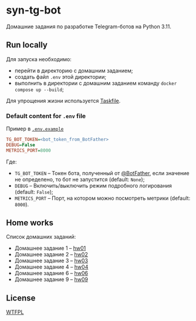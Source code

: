 # syn-tg-bot

Домашние задания по разработке Telegram-ботов на Python 3.11.

## Run locally

Для запуска необходимо:
- перейти в директорию с домашним заданием;
- создать файл `.env` этой директории;
- выполнить в директории с домашним заданием команду `docker compose up --build`;

Для упрощения жизни используется [Taskfile](https://taskfile.dev).

### Default content for `.env` file

Пример в [`.env.example`](.env.example)

```ini
TG_BOT_TOKEN=<bot_token_from_BotFather>
DEBUG=False
METRICS_PORT=8000
```

Где:
- `TG_BOT_TOKEN` – Токен бота, полученный от [@BotFather](https://t.me/BotFather), если значение не определено, то бот не запустится (default: `None`);
- `DEBUG` – Включить/выключить режим подробного логирования (default: `False`);
- `METRICS_PORT` – Порт, на котором можно посмотреть метрики (default: `8000`).

## Home works

Список домашних заданий:

- Домашнее задание 1 – [hw01](hw01/README.md)
- Домашнее задание 2 – [hw02](hw02/README.md)
- Домашнее задание 3 – [hw03](hw03/README.md)
- Домашнее задание 4 – [hw04](hw04/README.md)
- Домашнее задание 6 – [hw06](hw06/README.md)
- Домашнее задание 9 – [hw09](hw09/README.md)

## License

[WTFPL](LICENSE)

